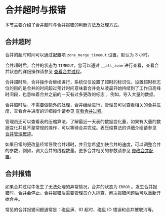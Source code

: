 # 合并超时与报错

本节主要介绍了合并超时与合并报错的判断方法及处理方式。

## 合并超时

合并的超时时间可以通过配置项 `zone_merge_timeout` 设置，默认为 3 小时。

合并超时后，合并的状态为 `TIMEOUT`，您可以通过 `__all_zone` 进行查看，查看合并状态的详细操作请参见 [查看合并过程](5.view-merge-information/1.view-merge-process.md)。

合并超时后，合并操作会继续进行，系统仅仅设置了超时的标识位。设置超时标志位的目的是合并的时间超过预计时间意味着合并会从凌晨开始持续到了工作日高峰时间段，也意味着合并之前的一天有过多更改的标志 ，例如，导入大量的数据。

合并超时后，不需要做额外的处理，合并继续进行，管理员可以查看相关的合并进度，查看合并进度的详细操作请参见 [查看合并过程](5.view-merge-information/1.view-merge-process.md)。

管理员还可以查看表的压缩算法，了解最近一天表的数据变化量，如果有大量的数据变化并且不是常规的操作，可以等待合并完成。表压缩算法的详细介绍请参见 [合并管理概述](../2.merge-management-1/1.consolidation-management-overview-1.md)。

如果日常的更改量经常导致合并超时，并且您希望加快合并的速度，可以调整合并的参数，例如，调大合并的线程数量。更多合并相关的参数请参见 [修改合并配置](../2.merge-management-1/7.modify-a-merge-configuration.md)。

## 合并报错

如果合并过程中发生了无法处理的异常情况，合并的状态为 `ERROR` 。发生合并报错时，合并会停止。合并报错后需要管理员介入排查，解决报错问题后可以重新开始合并。

常见的合并报错问题通常是：磁盘满、IO 超时、磁盘 IO 错误和合并被取消等。
